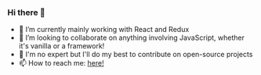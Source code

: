 ### Hi there 👋

- 🌱 I’m currently mainly working with React and Redux
- 👯 I’m looking to collaborate on anything involving JavaScript, whether it's vanilla or a framework!
- 💬 I'm no expert but I'll do my best to contribute on open-source projects
- 📫 How to reach me: [here!](https://www.linkedin.com/in/lara-minski/)


